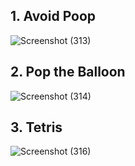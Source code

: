 ## 1. Avoid Poop 
![Screenshot (313)](https://github.com/SimonLim03/MINIGAME-COLLECTION/assets/150989115/afaa0375-a7a8-429a-ba0e-7d57bc0ecf5f)

## 2. Pop the Balloon
![Screenshot (314)](https://github.com/SimonLim03/MINIGAME-COLLECTION/assets/150989115/678adf49-76e8-496c-abb8-c7c18b6bf20f)

## 3. Tetris
![Screenshot (316)](https://github.com/SimonLim03/MINIGAME-COLLECTION/assets/150989115/27a7d6aa-e24a-4b0a-ac8f-97b5fea62397)

